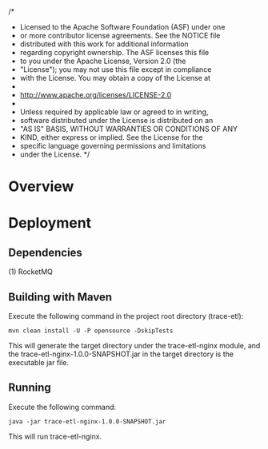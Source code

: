 /*
 * Licensed to the Apache Software Foundation (ASF) under one
 * or more contributor license agreements.  See the NOTICE file
 * distributed with this work for additional information
 * regarding copyright ownership.  The ASF licenses this file
 * to you under the Apache License, Version 2.0 (the
 * "License"); you may not use this file except in compliance
 * with the License.  You may obtain a copy of the License at
 *
 *   http://www.apache.org/licenses/LICENSE-2.0
 *
 * Unless required by applicable law or agreed to in writing,
 * software distributed under the License is distributed on an
 * "AS IS" BASIS, WITHOUT WARRANTIES OR CONDITIONS OF ANY
 * KIND, either express or implied.  See the License for the
 * specific language governing permissions and limitations
 * under the License.
 */

# Overview

# Deployment

## Dependencies

(1) RocketMQ

## Building with Maven

Execute the following command in the project root directory (trace-etl):

`mvn clean install -U -P opensource -DskipTests`

This will generate the target directory under the trace-etl-nginx module, and the trace-etl-nginx-1.0.0-SNAPSHOT.jar in
the target directory is the executable jar file.

## Running

Execute the following command:

`java -jar trace-etl-nginx-1.0.0-SNAPSHOT.jar`

This will run trace-etl-nginx.